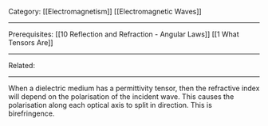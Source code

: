 Category: [[Electromagnetism]] [[Electromagnetic Waves]]
___
Prerequisites: [[10 Reflection and Refraction - Angular Laws]] [[1 What Tensors Are]]
___
Related:
___
When a dielectric medium has a permittivity tensor, then the refractive index will depend on the polarisation of the incident wave. This causes the polarisation along each optical axis to split in direction. This is birefringence. 
